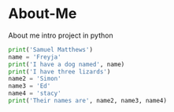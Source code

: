 # About-Me
About me intro project in python
```python
print('Samuel Matthews')
name = 'Freyja'
print('I have a dog named', name)
print('I have three lizards')
name2 = 'Simon'
name3 = 'Ed'
name4 = 'stacy'
print('Their names are', name2, name3, name4)
```
